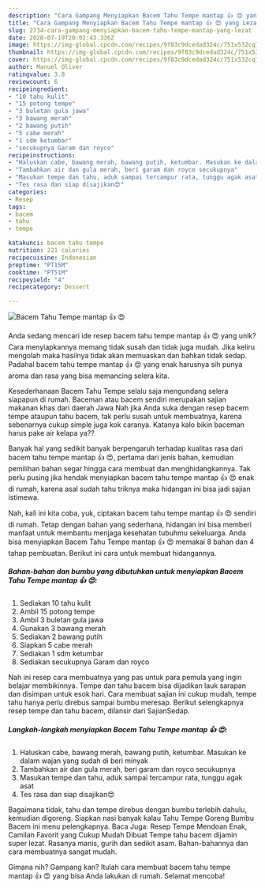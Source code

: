 ```yaml
---
description: "Cara Gampang Menyiapkan Bacem Tahu Tempe mantap 👍 😍 yang Lezat"
title: "Cara Gampang Menyiapkan Bacem Tahu Tempe mantap 👍 😍 yang Lezat"
slug: 2734-cara-gampang-menyiapkan-bacem-tahu-tempe-mantap-yang-lezat
date: 2020-07-19T20:02:43.336Z
image: https://img-global.cpcdn.com/recipes/9f83c9dcedad324c/751x532cq70/bacem-tahu-tempe-mantap-👍-😍-foto-resep-utama.jpg
thumbnail: https://img-global.cpcdn.com/recipes/9f83c9dcedad324c/751x532cq70/bacem-tahu-tempe-mantap-👍-😍-foto-resep-utama.jpg
cover: https://img-global.cpcdn.com/recipes/9f83c9dcedad324c/751x532cq70/bacem-tahu-tempe-mantap-👍-😍-foto-resep-utama.jpg
author: Manuel Oliver
ratingvalue: 3.8
reviewcount: 6
recipeingredient:
- "10 tahu kulit"
- "15 potong tempe"
- "3 buletan gula jawa"
- "3 bawang merah"
- "2 bawang putih"
- "5 cabe merah"
- "1 sdm ketumbar"
- "secukupnya Garam dan royco"
recipeinstructions:
- "Haluskan cabe, bawang merah, bawang putih, ketumbar. Masukan ke dalam wajan yang sudah di beri minyak"
- "Tambahkan air dan gula merah, beri garam dan royco secukupnya"
- "Masukan tempe dan tahu, aduk sampai tercampur rata, tunggu agak asat"
- "Tes rasa dan siap disajikan😍"
categories:
- Resep
tags:
- bacem
- tahu
- tempe

katakunci: bacem tahu tempe 
nutrition: 221 calories
recipecuisine: Indonesian
preptime: "PT15M"
cooktime: "PT51M"
recipeyield: "4"
recipecategory: Dessert

---
```



![Bacem Tahu Tempe mantap 👍 😍](https://img-global.cpcdn.com/recipes/9f83c9dcedad324c/751x532cq70/bacem-tahu-tempe-mantap-👍-😍-foto-resep-utama.jpg)

Anda sedang mencari ide resep bacem tahu tempe mantap 👍 😍 yang unik? Cara menyiapkannya memang tidak susah dan tidak juga mudah. Jika keliru mengolah maka hasilnya tidak akan memuaskan dan bahkan tidak sedap. Padahal bacem tahu tempe mantap 👍 😍 yang enak harusnya sih punya aroma dan rasa yang bisa memancing selera kita.

Kesederhanaan Bacem Tahu Tempe selalu saja mengundang selera siapapun di rumah. Baceman atau bacem sendiri merupakan sajian makanan khas dari daerah Jawa Nah jika Anda suka dengan resep bacem tempe ataupun tahu bacem, tak perlu susah untuk membuatnya, karena sebenarnya cukup simple juga kok caranya. Katanya kalo bikin baceman harus pake air kelapa ya??

Banyak hal yang sedikit banyak berpengaruh terhadap kualitas rasa dari bacem tahu tempe mantap 👍 😍, pertama dari jenis bahan, kemudian pemilihan bahan segar hingga cara membuat dan menghidangkannya. Tak perlu pusing jika hendak menyiapkan bacem tahu tempe mantap 👍 😍 enak di rumah, karena asal sudah tahu triknya maka hidangan ini bisa jadi sajian istimewa.


Nah, kali ini kita coba, yuk, ciptakan bacem tahu tempe mantap 👍 😍 sendiri di rumah. Tetap dengan bahan yang sederhana, hidangan ini bisa memberi manfaat untuk membantu menjaga kesehatan tubuhmu sekeluarga. Anda bisa menyiapkan Bacem Tahu Tempe mantap 👍 😍 memakai 8 bahan dan 4 tahap pembuatan. Berikut ini cara untuk membuat hidangannya.

<!--inarticleads1-->

##### Bahan-bahan dan bumbu yang dibutuhkan untuk menyiapkan Bacem Tahu Tempe mantap 👍 😍:

1. Sediakan 10 tahu kulit
1. Ambil 15 potong tempe
1. Ambil 3 buletan gula jawa
1. Gunakan 3 bawang merah
1. Sediakan 2 bawang putih
1. Siapkan 5 cabe merah
1. Sediakan 1 sdm ketumbar
1. Sediakan secukupnya Garam dan royco


Nah ini resep cara membuatnya yang pas untuk para pemula yang ingin belajar membikinnya. Tempe dan tahu bacem bisa dijadikan lauk sarapan dan disimpan untuk esok hari. Cara membuat sajian ini cukup mudah, tempe tahu hanya perlu direbus sampai bumbu meresap. Berikut selengkapnya resep tempe dan tahu bacem, dilansir dari SajianSedap. 

<!--inarticleads2-->

##### Langkah-langkah menyiapkan Bacem Tahu Tempe mantap 👍 😍:

1. Haluskan cabe, bawang merah, bawang putih, ketumbar. Masukan ke dalam wajan yang sudah di beri minyak
1. Tambahkan air dan gula merah, beri garam dan royco secukupnya
1. Masukan tempe dan tahu, aduk sampai tercampur rata, tunggu agak asat
1. Tes rasa dan siap disajikan😍


Bagaimana tidak, tahu dan tempe direbus dengan bumbu terlebih dahulu, kemudian digoreng. Siapkan nasi banyak kalau Tahu Tempe Goreng Bumbu Bacem ini menu pelengkapnya. Baca Juga: Resep Tempe Mendoan Enak, Camilan Favorit yang Cukup Mudah Dibuat Tempe tahu bacem dijamin super lezat. Rasanya manis, gurih dan sedikit asam. Bahan-bahannya dan cara membuatnya sangat mudah. 

Gimana nih? Gampang kan? Itulah cara membuat bacem tahu tempe mantap 👍 😍 yang bisa Anda lakukan di rumah. Selamat mencoba!
